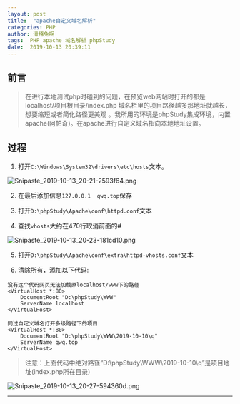 ```yaml
---
layout: post
title:  "apache自定义域名解析"
categories: PHP
author: 滑稽兔啊
tags:  PHP apache 域名解析 phpStudy
date:  2019-10-13 20:39:11
---
```


## 前言
> 在进行本地测试php时碰到的问题，在预览web网站时打开的都是localhost/项目根目录/index.php  域名栏里的项目路径越多那地址就越长，想要缩短或者简化路径更美观 。我所用的环境是phpStudy集成环境，内置apache(阿帕奇)。在apache进行自定义域名指向本地地址设置。









## 过程

1. 打开```C:\Windows\System32\drivers\etc\hosts```文本。

![Snipaste_2019-10-13_20-21-2593f64.png](https://miao.su/images/2019/10/13/Snipaste_2019-10-13_20-21-2593f64.png)

2. 在最后添加信息```127.0.0.1	qwq.top```保存

3. 打开```D:\phpStudy\Apache\conf\httpd.conf```文本

4. 查找```vhosts```大约在470行取消前面的#

![Snipaste_2019-10-13_20-23-181cd10.png](https://miao.su/images/2019/10/13/Snipaste_2019-10-13_20-23-181cd10.png)

5. 打开```D:\phpStudy\Apache\conf\extra\httpd-vhosts.conf```文本

6. 清除所有，添加以下代码:
```
没有这个代码网页无法加载原localhost/www下的路径
<VirtualHost *:80>
	DocumentRoot "D:\phpStudy\WWW"
	ServerName localhost
</VirtualHost>
```
```
同过自定义域名打开多级路径下的项目
<VirtualHost *:80>
	DocumentRoot "D:\phpStudy\WWW\2019-10-10\q"
	ServerName qwq.top
</VirtualHost>
```
>注意：上面代码中绝对路径“D:\phpStudy\WWW\2019-10-10\q”是项目地址(index.php所在目录)

![Snipaste_2019-10-13_20-27-594360d.png](https://miao.su/images/2019/10/13/Snipaste_2019-10-13_20-27-594360d.png)

------





